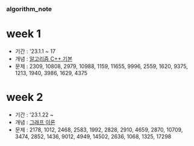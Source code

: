 ### algorithm_note
# week 1
  - 기간 : '23.1.1 ~ 17
  - 개념 : [알고리즘 C++ 기본](https://github.com/parkjungsun/algorithm_note/tree/main/week1/topic.md)
  - 문제 : 2309, 10808, 2979, 10988, 1159, 11655, 9996, 2559, 1620, 9375, 1213, 1940, 3986, 1629, 4375

# week 2
  - 기간 : '23.1.22 ~
  - 개념 : [그래프 이론](https://github.com/parkjungsun/algorithm_note/tree/main/week2/topic.md)
  - 문제 : 2178, 1012, 2468, 2583, 1992, 2828, 2910, 4659, 2870, 10709, 3474, 2852, 1436, 9012, 4949, 14502, 2636, 1068, 1325, 17298

